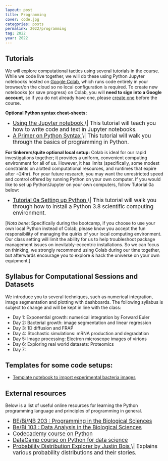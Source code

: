 ```yaml
---
layout: post
title: Programming
cover: code.jpg
categories: posts
permalink: 2022/programming
tag: 2022
year: 2022
---
```


## Tutorials
We will explore computational tactics using several tutorials in the course. While we code live together, we will do these using Python Jupyter notebooks hosted on [Google Colab](https://colab.research.google.com/), which runs code entirely in your browser/on the cloud so no local configuration is required. 
To create new notebooks (or save progress) on Colab, you will **need to sign into a Google account**, so if you do not already have one, please [create one](https://accounts.google.com/signup) before the course.

**Optional Python syntax cheat-sheets:**
* <a href="{{site.baseurl}}/code/2021/t0b_jupyter_notebooks.html" target="_blank" style="font-size: 17px">
  Using the Jupyter notebook
  </a> <span style="font-size: 17px">
  \| This tutorial will teach you how to write code and text in Jupyter notebooks.
  </span>

* <a href="{{site.baseurl}}/code/2021/t0c_python_syntax_and_plotting.html" target="_blank" style="font-size: 17px">
  A Primer on Python Syntax
  </a> <span style="font-size: 17px">
  \| This tutorial
  will walk you through the basics of programming in Python.
  </span>


**For tinkerers/quite optional local setup:** Colab is ideal for our rapid investigations together; it provides a uniform, convenient computing environment for all of us. However, it has limits (specifically, some modest constraints on alotted computational resources, and runtimes that expire after ~24hr). For your future research, you may want the unrestricted speed and control offered by running Python on your own computer. If you would like to set up Python/Jupyter on your own computers, follow Tutorial 0a below:
* <a href="{{site.baseurl}}/code/2021/t0a_setting_up_python.html" target="_blank" style="font-size: 17px">
  Tutorial 0a Setting up Python
  </a> <span style="font-size: 17px">
  \| This tutorial will walk you through how to install a Python 3.8 scientific computing environment.
  </span>
[*Nota bene*: Specifically during the bootcamp, if you choose to use your own local Python instead of Colab, please know you accept the fun responsibility of managing the quirks of your local computing environment. Our class setting will limit the ability for us to help troubleshoot package management issues on inevitably-eccentric installations. So we can focus on thinking, we strongly recommend using Colab during our time together, but afterwards encourage you to explore & hack the universe on your own equipment.]

## Syllabus for Computational Sessions and Datasets 

We introduce you to several techniques, such as numerical integration, image segmentation and plotting with dashboards. The following syllabus is subject to change and will be kept in line with the class:

- Day 1: Exponential growth: numerical integration by Forward Euler
- Day 2: Bacterial growth: image segmentation and linear regression
- Day 3: 1D diffusion and FRAP
- Day 4: Stochastic simulations: mRNA production and degradation
- Day 5: Image processing: Electron microscope images of virions
- Day 6: Exploring real world datasets: Proteomics
- Day 7: 

## Templates for some code setups:
* [Template notebook to import experimental bacteria images](https://colab.research.google.com/drive/1AQtFWNMvDCJ5eZEgwNSK8sRVC0N46Hci)

## External resources

Below is a list of useful online resources for learning the Python programming
language and principles of programming in general.

* <a href="http://justinbois.github.io/bootcamp/2022/" target="_blank" style="font-size: 17px">
  BE/Bi/NB 203 : Programming in the Biological
  Sciences
  </a>

* <a href="http://www.bebi103.caltech.edu" target="_blank" style="font-size: 17px">
  Be/Bi 103 : Data Analysis in the Biological
  Sciences
  </a>

* <a href="https://www.codecademy.com/learn/python" target="_blank" style="font-size: 17px">
  Codecademy course on Python
  </a>

* <a href="https://www.datacamp.com/courses/intro-to-python-for-data-science" target="_blank" style="font-size: 17px">
  DataCamp course on Python for data
  science
  </a>

* <a href="https://distribution-explorer.github.io/" target="_blank" style="font-size: 17px">
  Probability Distribution Explorer by Justin Bois
  </a> <span style="font-size: 17px">
  \| Explains various probability distributions and their stories.
  </span>
